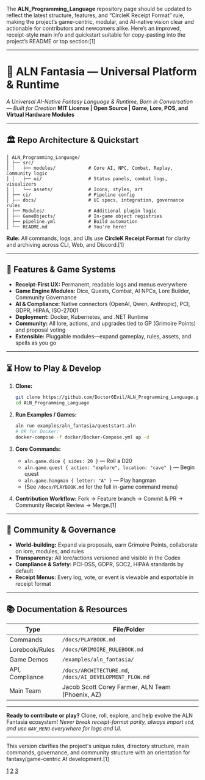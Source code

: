 The **ALN_Programming_Language** repository page should be updated to reflect the latest structure, features, and “CircleK Receipt Format” rule, making the project’s game-centric, modular, and AI-native vision clear and actionable for contributors and newcomers alike. Here’s an improved, receipt-style main info and quickstart suitable for copy-pasting into the project’s README or top section:[1]

***

# 🌌 ALN Fantasia — Universal Platform & Runtime

*A Universal AI-Native Fantasy Language & Runtime, Born in Conversation — Built for Creation*
**MIT License | Open Source | Game, Lore, POS, and Virtual Hardware Modules**

***

## 🏛️ Repo Architecture & Quickstart

```receipt
│ ALN_Programming_Language/
│ ├── src/
│ │   ├── modules/            # Core AI, NPC, Combat, Replay, Community logic
│ │   ├── ui/                 # Status panels, combat logs, visualizers
│ │   └── assets/             # Icons, styles, art
│ ├── ci/                     # Pipeline config
│ ├── docs/                   # UI specs, integration, governance rules
│ ├── Modules/                # Additional plugin logic
│ ├── GameObjects/            # In-game object registries
│ ├── pipeline.yml            # Build automation
│ └── README.md               # You're here!
```
**Rule:** All commands, logs, and UIs use **CircleK Receipt Format** for clarity and archiving across CLI, Web, and Discord.[1]

***

## 🚀 Features & Game Systems

- **Receipt-First UX:** Permanent, readable logs and menus everywhere
- **Game Engine Modules:** Dice, Quests, Combat, AI NPCs, Lore Builder, Community Governance
- **AI & Compliance:** Native connectors (OpenAI, Qwen, Anthropic), PCI, GDPR, HIPAA, ISO-27001
- **Deployment:** Docker, Kubernetes, and .NET Runtime
- **Community:** All lore, actions, and upgrades tied to GP (Grimoire Points) and proposal voting
- **Extensible:** Pluggable modules—expand gameplay, rules, assets, and spells as you go

***

## ⏳ How to Play & Develop

1. **Clone:**
   ```bash
   git clone https://github.com/Doctor0Evil/ALN_Programming_Language.git
   cd ALN_Programming_Language
   ```
2. **Run Examples / Games:**
   ```bash
   aln run examples/aln_fantasia/queststart.aln
   # OR for Docker:
   docker-compose -f docker/Docker-Compose.yml up -d
   ```
3. **Core Commands:**
   - `aln.game.dice { sides: 20 }` — Roll a D20
   - `aln.game.quest { action: "explore", location: "cave" }` — Begin quest
   - `aln.game.hangman { letter: "A" }` — Play hangman
   - (See `/docs/PLAYBOOK.md` for the full in-game command menu)

4. **Contribution Workflow:**
   Fork → Feature branch → Commit & PR → Community Receipt Review → Merge.[1]

***

## 🎲 Community & Governance

- **World-building:** Expand via proposals, earn Grimoire Points, collaborate on lore, modules, and rules
- **Transparency:** All lore/actions versioned and visible in the Codex
- **Compliance & Safety:** PCI-DSS, GDPR, SOC2, HIPAA standards by default
- **Receipt Menus:** Every log, vote, or event is viewable and exportable in receipt format

***

## 📚 Documentation & Resources

| Type           | File/Folder                     |
|----------------|--------------------------------|
| Commands       | `/docs/PLAYBOOK.md`            |
| Lorebook/Rules | `/docs/GRIMOIRE_RULEBOOK.md`   |
| Game Demos     | `/examples/aln_fantasia/`      |
| API, Compliance| `/docs/ARCHITECTURE.md`, `/docs/AI_DEVELOPMENT_FLOW.md` |
| Main Team      | Jacob Scott Corey Farmer, ALN Team (Phoenix, AZ) |

***

**Ready to contribute or play?**
Clone, roll, explore, and help evolve the ALN Fantasia ecosystem!
*Never break receipt-format parity, always import `std`, and use `NAV_MENU` everywhere for logs and UI.*

***

This version clarifies the project's unique rules, directory structure, main commands, governance, and community structure with an orientation for fantasy/game-centric AI development.[1]

[1](https://github.com/Doctor0Evil/ALN_Programming_Language)
[2](https://github.com/Doctor0Evil)
[3](https://github.com/Doctor0Evil/ALN_Programmi)
